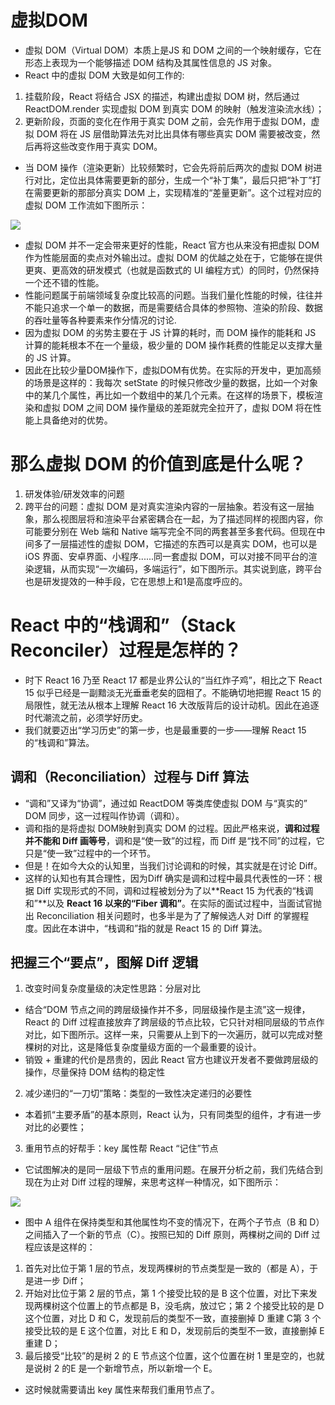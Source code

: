 # 虚拟DOM
- 虚拟 DOM（Virtual DOM）本质上是JS 和 DOM 之间的一个映射缓存，它在形态上表现为一个能够描述 DOM 结构及其属性信息的 JS 对象。
- React 中的虚拟 DOM 大致是如何工作的:
1. 挂载阶段，React 将结合 JSX 的描述，构建出虚拟 DOM 树，然后通过 ReactDOM.render 实现虚拟 DOM 到真实 DOM 的映射（触发渲染流水线）；
2. 更新阶段，页面的变化在作用于真实 DOM 之前，会先作用于虚拟 DOM，虚拟 DOM 将在 JS 层借助算法先对比出具体有哪些真实 DOM 需要被改变，然后再将这些改变作用于真实 DOM。
- 当 DOM 操作（渲染更新）比较频繁时，它会先将前后两次的虚拟 DOM 树进行对比，定位出具体需要更新的部分，生成一个“补丁集”，最后只把“补丁”打在需要更新的那部分真实 DOM 上，实现精准的“差量更新”。这个过程对应的虚拟 DOM 工作流如下图所示：

![](C:\Users\v_zynyzhang\Desktop\react\react-md\imgs\DOM1.png)
- 虚拟 DOM 并不一定会带来更好的性能，React 官方也从来没有把虚拟 DOM 作为性能层面的卖点对外输出过。虚拟 DOM 的优越之处在于，它能够在提供更爽、更高效的研发模式（也就是函数式的 UI 编程方式）的同时，仍然保持一个还不错的性能。
- 性能问题属于前端领域复杂度比较高的问题。当我们量化性能的时候，往往并不能只追求一个单一的数据，而是需要结合具体的参照物、渲染的阶段、数据的吞吐量等各种要素来作分情况的讨论.
- 因为虚拟 DOM 的劣势主要在于 JS 计算的耗时，而 DOM 操作的能耗和 JS 计算的能耗根本不在一个量级，极少量的 DOM 操作耗费的性能足以支撑大量的 JS 计算。
- 因此在比较少量DOM操作下，虚拟DOM有优势。在实际的开发中，更加高频的场景是这样的：我每次 setState 的时候只修改少量的数据，比如一个对象中的某几个属性，再比如一个数组中的某几个元素。在这样的场景下，模板渲染和虚拟 DOM 之间 DOM 操作量级的差距就完全拉开了，虚拟 DOM 将在性能上具备绝对的优势。
# 那么虚拟 DOM 的价值到底是什么呢？
1. 研发体验/研发效率的问题
2. 跨平台的问题：虚拟 DOM 是对真实渲染内容的一层抽象。若没有这一层抽象，那么视图层将和渲染平台紧密耦合在一起，为了描述同样的视图内容，你可能要分别在 Web 端和 Native 端写完全不同的两套甚至多套代码。但现在中间多了一层描述性的虚拟 DOM，它描述的东西可以是真实 DOM，也可以是iOS 界面、安卓界面、小程序......同一套虚拟 DOM，可以对接不同平台的渲染逻辑，从而实现“一次编码，多端运行”，如下图所示。其实说到底，跨平台也是研发提效的一种手段，它在思想上和1是高度呼应的。
# React 中的“栈调和”（Stack Reconciler）过程是怎样的？
- 时下 React 16 乃至 React 17 都是业界公认的“当红炸子鸡”，相比之下 React 15 似乎已经是一副黯淡无光垂垂老矣的囧相了。不能确切地把握 React 15 的局限性，就无法从根本上理解 React 16 大改版背后的设计动机。因此在追逐时代潮流之前，必须学好历史。
- 我们就要迈出“学习历史”的第一步，也是最重要的一步——理解 React 15 的“栈调和”算法。
## 调和（Reconciliation）过程与 Diff 算法
- “调和”又译为“协调”，通过如 ReactDOM 等类库使虚拟 DOM 与“真实的” DOM 同步，这一过程叫作协调（调和）。
- 调和指的是将虚拟 DOM映射到真实 DOM 的过程。因此严格来说，**调和过程并不能和 Diff 画等号**，调和是“使一致”的过程，而 Diff 是“找不同”的过程，它只是“使一致”过程中的一个环节。
- 但是！在如今大众的认知里，当我们讨论调和的时候，其实就是在讨论 Diff。
- 这样的认知也有其合理性，因为Diff 确实是调和过程中最具代表性的一环：根据 Diff 实现形式的不同，调和过程被划分为了以**React 15 为代表的“栈调和”**以及 **React 16 以来的“Fiber 调和”**。在实际的面试过程中，当面试官抛出 Reconciliation 相关问题时，也多半是为了了解候选人对 Diff 的掌握程度。因此在本讲中，“栈调和”指的就是 React 15 的 Diff 算法。
## 把握三个“要点”，图解 Diff 逻辑
1. 改变时间复杂度量级的决定性思路：分层对比
- 结合“DOM 节点之间的跨层级操作并不多，同层级操作是主流”这一规律，React 的 Diff 过程直接放弃了跨层级的节点比较，它只针对相同层级的节点作对比，如下图所示。这样一来，只需要从上到下的一次遍历，就可以完成对整棵树的对比，这是降低复杂度量级方面的一个最重要的设计。
- 销毁 + 重建的代价是昂贵的，因此 React 官方也建议开发者不要做跨层级的操作，尽量保持 DOM 结构的稳定性
2. 减少递归的“一刀切”策略：类型的一致性决定递归的必要性
- 本着抓“主要矛盾”的基本原则，React 认为，只有同类型的组件，才有进一步对比的必要性；
3. 重用节点的好帮手：key 属性帮 React “记住”节点
- 它试图解决的是同一层级下节点的重用问题。在展开分析之前，我们先结合到现在为止对 Diff 过程的理解，来思考这样一种情况，如下图所示：

![](C:\Users\v_zynyzhang\Desktop\react\react-md\imgs\DOM2.png)
- 图中 A 组件在保持类型和其他属性均不变的情况下，在两个子节点（B 和 D）之间插入了一个新的节点（C）。按照已知的 Diff 原则，两棵树之间的 Diff 过程应该是这样的：
1. 首先对比位于第 1 层的节点，发现两棵树的节点类型是一致的（都是 A），于是进一步 Diff；
2. 开始对比位于第 2 层的节点，第 1 个接受比较的是 B 这个位置，对比下来发现两棵树这个位置上的节点都是 B，没毛病，放过它；第 2 个接受比较的是 D 这个位置，对比 D 和   C，发现前后的类型不一致，直接删掉 D 重建 C第 3 个接受比较的是 E 这个位置，对比 E 和 D，发现前后的类型不一致，直接删掉 E 重建 D；
3. 最后接受“比较”的是树 2 的 E 节点这个位置，这个位置在树 1 里是空的，也就是说树 2 的E 是一个新增节点，所以新增一个 E。
- 这时候就需要请出 key 属性来帮我们重用节点了。
